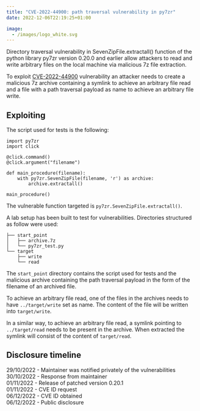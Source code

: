```yaml
---
title: "CVE-2022-44900: path traversal vulnerability in py7zr"
date: 2022-12-06T22:19:25+01:00

image:
  - /images/logo_white.svg
---
```


Directory traversal vulnerability in SevenZipFile.extractall() function of the python library py7zr version 0.20.0 and earlier allow attackers to read and write arbitrary files on the local machine via malicious 7z file extraction.

To exploit [CVE-2022-44900](https://www.cve.org/CVERecord?id=CVE-2022-44900) vulnerability an attacker needs to create a malicious 7z archive containing a symlink to achieve an arbitrary file read and a file with a path traversal payload as name to achieve an arbitrary file write.

## Exploiting

The script used for tests is the following:

```
import py7zr
import click

@click.command()
@click.argument("filename")

def main_procedure(filename):
	with py7zr.SevenZipFile(filename, 'r') as archive:
	    archive.extractall()
	
main_procedure()
```

The vulnerable function targeted is `py7zr.SevenZipFile.extractall()`.

A lab setup has been built to test for vulnerabilities.
Directories structured as follow were used:

```
├── start_point
│   ├── archive.7z
│   └── py7zr_test.py
└── target
    ├── write
    └── read
```

The `start_point` directory contains the script used for tests and the malicious archive containing the path traversal payload in the form of the filename of an archived file.

To achieve an arbitrary file read, one of the files in the archives needs to have `../target/write` set as name. The content of the file will be written into `target/write`.

In a similar way, to achieve an arbitrary file read, a symlink pointing to `../target/read` needs to be present in the archive. When extracted the symlink will consist of the content of `target/read`.

## Disclosure timeline

29/10/2022 - Maintainer was notified privately of the vulnerabilities  
30/10/2022 - Response from maintainer  
01/11/2022 - Release of patched version 0.20.1  
01/11/2022 - CVE ID request  
06/12/2022 - CVE ID obtained  
06/12/2022 - Public disclosure  
